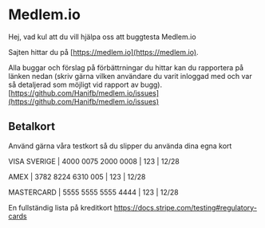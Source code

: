 Medlem.io
========
Hej, vad kul att du vill hjälpa oss att buggtesta Medlem.io

Sajten hittar du på [https://medlem.io](https://medlem.io).

Alla buggar och förslag på förbättrningar du hittar kan du rapportera på länken nedan (skriv gärna vilken användare du varit inloggad med och var så detaljerad som möjligt vid rapport av bugg).
[https://github.com/Hanifb/medlem.io/issues](https://github.com/Hanifb/medlem.io/issues) 

## Betalkort

Använd gärna våra testkort så du slipper du använda dina egna kort

VISA SVERIGE | 4000 0075 2000 0008  | 123 | 12/28

AMEX         | 3782 8224 6310 005   | 123 | 12/28

MASTERCARD   | 5555 5555 5555 4444  | 123 | 12/28

En fullständig lista på kreditkort
https://docs.stripe.com/testing#regulatory-cards
